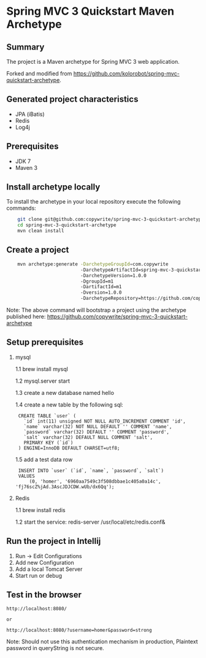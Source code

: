 Spring MVC 3 Quickstart Maven Archetype
=========================================

Summary
-------
The project is a Maven archetype for Spring MVC 3 web application.

Forked and modified from https://github.com/kolorobot/spring-mvc-quickstart-archetype.

Generated project characteristics
-------------------------
* JPA (iBatis)
* Redis
* Log4j

Prerequisites
-------------

- JDK 7
- Maven 3

Install archetype locally
-------------------------

To install the archetype in your local repository execute the following commands:

```bash
    git clone git@github.com:copywrite/spring-mvc-3-quickstart-archetype.git
    cd spring-mvc-3-quickstart-archetype
    mvn clean install
```

Create a project
----------------

```bash
    mvn archetype:generate -DarchetypeGroupId=com.copywrite
                           -DarchetypeArtifactId=spring-mvc-3-quickstart
                           -DarchetypeVersion=1.0.0
                           -DgroupId=m1
                           -DartifactId=m1
                           -Dversion=1.0.0
                           -DarchetypeRepository=https://github.com/copywrite/spring-mvc-3-quickstart-archetype
```

Note: The above command will bootstrap a project using the archetype published here: https://github.com/copywrite/spring-mvc-3-quickstart-archetype

Setup prerequisites
----------------
1. mysql

    1.1 brew install mysql

    1.2 mysql.server start

    1.3 create a new database named hello

    1.4 create a new table by the following sql:

        CREATE TABLE `user` (
          `id` int(11) unsigned NOT NULL AUTO_INCREMENT COMMENT 'id',
          `name` varchar(32) NOT NULL DEFAULT '' COMMENT 'name',
          `password` varchar(32) DEFAULT '' COMMENT 'password',
          `salt` varchar(32) DEFAULT NULL COMMENT 'salt',
          PRIMARY KEY (`id`)
        ) ENGINE=InnoDB DEFAULT CHARSET=utf8;

    1.5 add a test data row

        INSERT INTO `user` (`id`, `name`, `password`, `salt`)
        VALUES
        	(0, 'homer', '6960aa7549c3f508dbbae1c405a0a14c', 'fj76scZ%jAd.3AscJDJCDW.wUb/dx6Qq');
2. Redis

    1.1 brew install redis

    1.2 start the service: redis-server /usr/local/etc/redis.conf&

Run the project in Intellij
----------------
1. Run -> Edit Configurations
2. Add new Configuration
3. Add a local Tomcat Server
4. Start run or debug

Test in the browser
-------------------

	http://localhost:8080/

	or

	http://localhost:8080/?username=homer&password=strong

Note: Should not use this authentication mechanism in production, Plaintext password in queryString is not secure.
